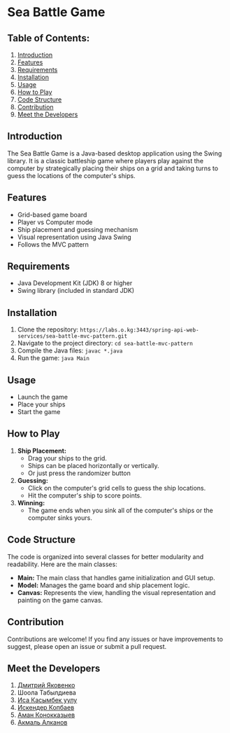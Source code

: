 # Sea Battle Game

## Table of Contents:
1. [Introduction](#introduction)
2. [Features](#features)
3. [Requirements](#requirements)
4. [Installation](#installation)
5. [Usage](#usage)
6. [How to Play](#how-to-play)
7. [Code Structure](#code-structure)
8. [Contribution](#contribution)
9. [Meet the Developers](#meet-the-developers)

## Introduction
The Sea Battle Game is a Java-based desktop application using the Swing library. It is a classic battleship game where players play against the computer by strategically placing their ships on a grid and taking turns to guess the locations of the computer's ships.

## Features
- Grid-based game board
- Player vs Computer mode
- Ship placement and guessing mechanism
- Visual representation using Java Swing
- Follows the MVC pattern

## Requirements
- Java Development Kit (JDK) 8 or higher
- Swing library (included in standard JDK)

## Installation
1. Clone the repository: `https://labs.o.kg:3443/spring-api-web-services/sea-battle-mvc-pattern.git`
2. Navigate to the project directory: `cd sea-battle-mvc-pattern`
3. Compile the Java files: `javac *.java`
4. Run the game: `java Main`

## Usage
- Launch the game
- Place your ships
- Start the game

## How to Play
1. **Ship Placement:**
   - Drag your ships to the grid.
   - Ships can be placed horizontally or vertically.
   - Or just press the randomizer button
2. **Guessing:**
   - Click on the computer's grid cells to guess the ship locations.
   - Hit the computer's ship to score points.
3. **Winning:**
   - The game ends when you sink all of the computer's ships or the computer sinks yours.

## Code Structure
The code is organized into several classes for better modularity and readability. Here are the main classes:
- **Main:** The main class that handles game initialization and GUI setup.
- **Model:** Manages the game board and ship placement logic.
- **Canvas:** Represents the view, handling the visual representation and painting on the game canvas.

## Contribution
Contributions are welcome! If you find any issues or have improvements to suggest, please open an issue or submit a pull request.

## Meet the Developers
1. [Дмитрий Яковенко](https://t.me/jads84)
2. Шоола Табылдиева
3. [Иса Касымбек уулу](https://t.me/jes_sues)
4. [Искендер Копбаев](https://t.me/iskender_kopbaev)
5. [Аман Конокказыев](https://t.me/ClemAtreides)
6. [Акмаль Алканов](https://t.me/Kemal_99)